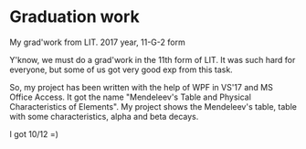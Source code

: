# Graduation work
My grad'work from LIT. 2017 year, 11-G-2 form

Y'know, we must do a grad'work in the 11th form of LIT. It was such hard for everyone, but some of us got very good exp from this task.

So, my project has been written with the help of WPF in VS'17 and MS Office Access. It got the name "Mendeleev's Table and Physical Сharacteristics of Elements". My project shows the Mendeleev's table, table with some characteristics, alpha and beta decays.

I got 10/12 =)
